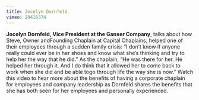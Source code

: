 ```yaml
---
title: Jocelyn Dornfeld
vimeo: 28416374
---
```

**Jocelyn Dornfeld, Vice President at the Ganser Company**, talks about how Steve, Owner andFounding Chaplain at Capital Chaplains, helped one of their employees through a sudden family crisis: “I don’t know if anyone really could ever be in her shoes and know what she’s thinking and try to help her the way that he did.” As the chaplain, “He was there for her. He helped her through it. And I do think that it allowed her to come back to work when she did and be able togo through life the way she is now.” Watch this video to hear more about the benefits of having a corporate chaplain for employees and company leadership as Dornfeld shares the benefits that she has both seen for her employees and personally experienced.
